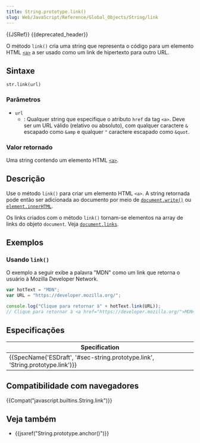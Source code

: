 ```yaml
---
title: String.prototype.link()
slug: Web/JavaScript/Reference/Global_Objects/String/link
---
```


{{JSRef}} {{deprecated_header}}

O método `link()` cria uma string que representa o código para um elemento HTML [`<a>`](/pt-BR/docs/Web/HTML/Element/a) a ser usado como um link de hipertexto para outro URL.

## Sintaxe

```
str.link(url)
```

### Parâmetros

- `url`
  - : Qualquer string que especifique o atributo `href` da tag `<a>`. Deve ser um URL válido (relativo ou absoluto), com qualquer caractere `&` escapado como `&amp` e qualquer `"` caractere escapado como `&quot`.

### Valor retornado

Uma string contendo um elemento HTML [`<a>`](/pt-BR/docs/Web/HTML/Element/a).

## Descrição

Use o método `link()` para criar um elemento HTML `<a>`. A string retornada pode então ser adicionada ao documento por meio de [`document.write()`](/pt-BR/docs/Web/API/Document/write) ou [`element.innerHTML`](/pt-BR/docs/Web/API/Element/innerHTML).

Os links criados com o método `link()` tornam-se elementos na array de links do objeto `document`. Veja [`document.links`](/pt-BR/docs/Web/API/Document/links).

## Exemplos

### Usando `link()`

O exemplo a seguir exibe a palavra "MDN" como um link que retorna o usuário à Mozilla Developer Network.

```js
var hotText = "MDN";
var URL = "https://developer.mozilla.org/";

console.log("Clique para retornar à" + hotText.link(URL));
// Clique para retornar à <a href="https://developer.mozilla.org/">MDN</a>
```

## Especificações

| Specification                                                                  |
| ------------------------------------------------------------------------------ |
| {{SpecName('ESDraft', '#sec-string.prototype.link', 'String.prototype.link')}} |

## Compatibilidade com navegadores

{{Compat("javascript.builtins.String.link")}}

## Veja também

- {{jsxref("String.prototype.anchor()")}}
